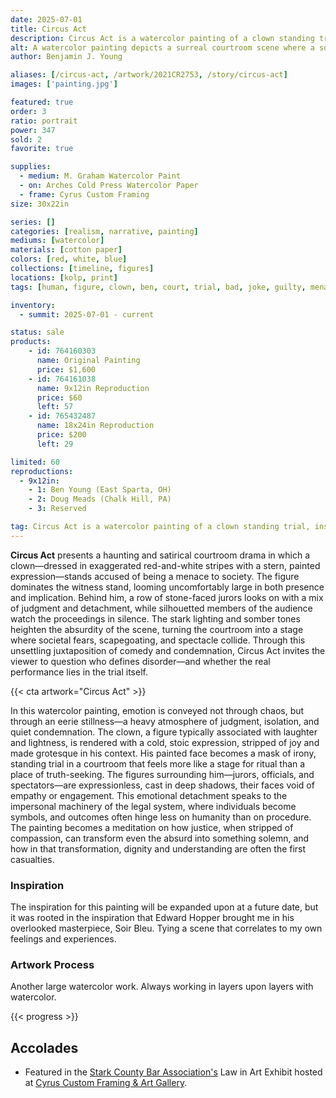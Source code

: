 ```yaml
---
date: 2025-07-01
title: Circus Act
description: Circus Act is a watercolor painting of a clown standing trial, inspired by Edward Hopper's Soir Bleu.
alt: A watercolor painting depicts a surreal courtroom scene where a solemn clown in red and white stripes stands at the witness stand, surrounded by grim-faced onlookers and jurors, creating a powerful contrast between absurdity and gravity.
author: Benjamin J. Young

aliases: [/circus-act, /artwork/2021CR2753, /story/circus-act]
images: ['painting.jpg']

featured: true
order: 3
ratio: portrait
power: 347
sold: 2
favorite: true

supplies:
  - medium: M. Graham Watercolor Paint
  - on: Arches Cold Press Watercolor Paper
  - frame: Cyrus Custom Framing
size: 30x22in

series: []
categories: [realism, narrative, painting]
mediums: [watercolor]
materials: [cotton paper]
colors: [red, white, blue]
collections: [timeline, figures]
locations: [kolp, print]
tags: [human, figure, clown, ben, court, trial, bad, joke, guilty, menace, grim, loss, neutral, indoors, day]

inventory:
  - summit: 2025-07-01 - current

status: sale
products:
    - id: 764160303
      name: Original Painting
      price: $1,600
    - id: 764161038
      name: 9x12in Reproduction
      price: $60
      left: 57
    - id: 765432487
      name: 18x24in Reproduction
      price: $200
      left: 29

limited: 60
reproductions:
  - 9x12in:
    - 1: Ben Young (East Sparta, OH)
    - 2: Doug Meads (Chalk Hill, PA)
    - 3: Reserved

tag: Circus Act is a watercolor painting of a clown standing trial, inspired by Edward Hopper's Soir Bleu.
---
```


**Circus Act**  presents a haunting and satirical courtroom drama in which a clown—dressed in exaggerated red-and-white stripes with a stern, painted expression—stands accused of being a menace to society. The figure dominates the witness stand, looming uncomfortably large in both presence and implication. Behind him, a row of stone-faced jurors looks on with a mix of judgment and detachment, while silhouetted members of the audience watch the proceedings in silence. The stark lighting and somber tones heighten the absurdity of the scene, turning the courtroom into a stage where societal fears, scapegoating, and spectacle collide. Through this unsettling juxtaposition of comedy and condemnation, Circus Act invites the viewer to question who defines disorder—and whether the real performance lies in the trial itself.

<!--more-->

{{< cta artwork="Circus Act" >}}

In this watercolor painting, emotion is conveyed not through chaos, but through an eerie stillness—a heavy atmosphere of judgment, isolation, and quiet condemnation. The clown, a figure typically associated with laughter and lightness, is rendered with a cold, stoic expression, stripped of joy and made grotesque in his context. His painted face becomes a mask of irony, standing trial in a courtroom that feels more like a stage for ritual than a place of truth-seeking. The figures surrounding him—jurors, officials, and spectators—are expressionless, cast in deep shadows, their faces void of empathy or engagement. This emotional detachment speaks to the impersonal machinery of the legal system, where individuals become symbols, and outcomes often hinge less on humanity than on procedure. The painting becomes a meditation on how justice, when stripped of compassion, can transform even the absurd into something solemn, and how in that transformation, dignity and understanding are often the first casualties.

### Inspiration ###

The inspiration for this painting will be expanded upon at a future date, but it was rooted in the inspiration that Edward Hopper brought me in his overlooked masterpiece, Soir Bleu. Tying a scene that correlates to my own feelings and experiences.

### Artwork Process ###

Another large watercolor work. Always working in layers upon layers with watercolor.

{{< progress >}}

## Accolades ##

* Featured in the [Stark County Bar Association's](https://starkctybar.com) Law in Art Exhibit hosted at [Cyrus Custom Framing & Art Gallery](https://www.cyruscustom.com).